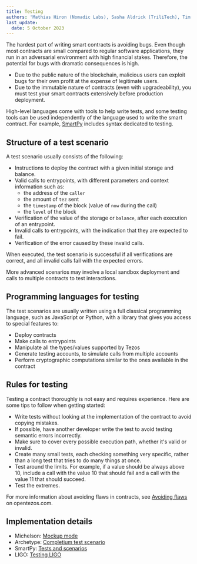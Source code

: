 ```yaml
---
title: Testing
authors: 'Mathias Hiron (Nomadic Labs), Sasha Aldrick (TriliTech), Tim McMackin (TriliTech)'
last_update:
  date: 5 October 2023
---
```


The hardest part of writing smart contracts is avoiding bugs.
Even though most contracts are small compared to regular software applications, they run in an adversarial environment with high financial stakes.
Therefore, the potential for bugs with dramatic consequences is high.

- Due to the public nature of the blockchain, malicious users can exploit bugs for their own profit at the expense of legitimate users.
- Due to the immutable nature of contracts (even with upgradeability), you must test your smart contracts extensively before production deployment.

High-level languages come with tools to help write tests, and some testing tools can be used independently of the language used to write the smart contract.
For example, [SmartPy](https://smartpy.io/manual/scenarios/overview) includes syntax dedicated to testing.

## Structure of a test scenario

A test scenario usually consists of the following:

- Instructions to deploy the contract with a given initial storage and balance.
- Valid calls to entrypoints, with different parameters and context information such as:
  - the address of the `caller`
  - the amount of `tez` sent
  - the `timestamp` of the block (value of `now` during the call)
  - the `level` of the block
- Verification of the value of the storage or `balance`, after each execution of an entrypoint.
- Invalid calls to entrypoints, with the indication that they are expected to fail.
- Verification of the error caused by these invalid calls.

When executed, the test scenario is successful if all verifications are correct, and all invalid calls fail with the expected errors.

More advanced scenarios may involve a local sandbox deployment and calls to multiple contracts to test interactions.

## Programming languages for testing

The test scenarios are usually written using a full classical programming language, such as JavaScript or Python, with a library that gives you access to special features to:

- Deploy contracts
- Make calls to entrypoints
- Manipulate all the types/values supported by Tezos
- Generate testing accounts, to simulate calls from multiple accounts
- Perform cryptographic computations similar to the ones available in the contract

## Rules for testing

Testing a contract thoroughly is not easy and requires experience.
Here are some tips to follow when getting started:

- Write tests without looking at the implementation of the contract to avoid copying mistakes.
- If possible, have another developer write the test to avoid testing semantic errors incorrectly.
- Make sure to cover every possible execution path, whether it's valid or invalid.
- Create many small tests, each checking something very specific, rather than a long test that tries to do many things at once.
- Test around the limits.
For example, if a value should be always above 10, include a call with the value 10 that should fail and a call with the value 11 that should succeed.
- Test the extremes.

For more information about avoiding flaws in contracts, see [Avoiding flaws](https://opentezos.com/smart-contracts/avoiding-flaws/) on opentezos.com.

## Implementation details

- Michelson: [Mockup mode](https://tezos.gitlab.io/user/mockup.html)
- Archetype: [Completium test scenario](https://completium.com/docs/contract/test-scenario)
- SmartPy: [Tests and scenarios](https://smartpy.io/manual/scenarios/overview)
- LIGO: [Testing LIGO](https://ligolang.org/docs/advanced/testing)
